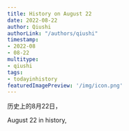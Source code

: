 ```yaml
---
title: History on August 22
date: 2022-08-22
author: Qiushi 
authorLink: "/authors/qiushi"
timestamp: 
- 2022-08
- 08-22
multitype: 
- qiushi
tags: 
- todayinhistory
featuredImagePreview: '/img/icon.png'
---
```









历史上的8月22日，

August 22 in history, 

<!--more-->

